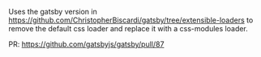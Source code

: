 Uses the gatsby version in https://github.com/ChristopherBiscardi/gatsby/tree/extensible-loaders
to remove the default css loader and replace it with a css-modules loader.

PR: https://github.com/gatsbyjs/gatsby/pull/87